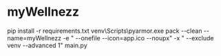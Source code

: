 # myWellnezz

pip install -r requirements.txt
venv\Scripts\pyarmor.exe pack --clean --name=myWellnezz -e " --onefile --icon=app.ico --noupx" -x " --exclude venv
--advanced 1" main.py


